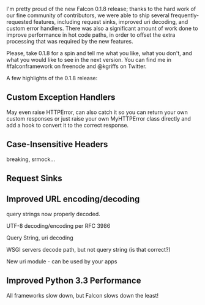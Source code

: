 I'm pretty proud of the new Falcon 0.1.8 release; thanks to the hard work of our fine community of contributors, we were able to ship several frequently-requested features, including request sinks, improved uri decoding, and custom error handlers. There was also a significant amount of work done to improve performance in hot code paths, in order to offset the extra processing that was required by the new features.

Please, take 0.1.8 for a spin and tell me what you like, what you don't, and what you would like to see in the next version. You can find me in #falconframework on freenode and @kgriffs on Twitter.

A few highlights of the 0.1.8 release:

## Custom Exception Handlers ##

May even raise HTTPError, can also catch it so you can return your
own custom responses or just raise your own MyHTTPError class directly
and add a hook to convert it to the correct response.

## Case-Insensitive Headers ##

breaking, srmock...

## Request Sinks ##

## Improved URL encoding/decoding ##

query strings now properly decoded.

UTF-8 decoding/encoding per RFC 3986

Query String, uri decoding

WSGI servers decode path, but not query string (is that correct?)

New uri module - can be used by your apps

## Improved Python 3.3 Performance ##

All frameworks slow down, but Falcon slows down the least!


